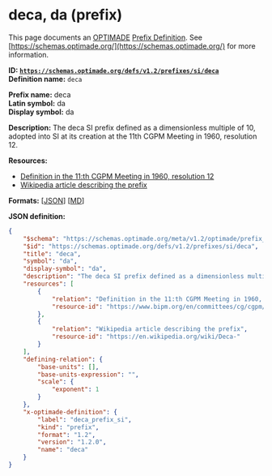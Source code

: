 # deca, da (prefix)

This page documents an [OPTIMADE](https://www.optimade.org/) [Prefix Definition](https://schemas.optimade.org/#definitions). See [https://schemas.optimade.org/](https://schemas.optimade.org/) for more information.

**ID: [`https://schemas.optimade.org/defs/v1.2/prefixes/si/deca`](https://schemas.optimade.org/defs/v1.2/prefixes/si/deca.md)**  
**Definition name:** `deca`

**Prefix name:** deca  
**Latin symbol:** da  
**Display symbol:** da  
  
**Description:** The deca SI prefix defined as a dimensionless multiple of 10, adopted into SI at its creation at the 11th CGPM Meeting in 1960, resolution 12.



**Resources:**

- [Definition in the 11:th CGPM Meeting in 1960, resolution 12](https://www.bipm.org/en/committees/cg/cgpm/11-1960/resolution-12)
- [Wikipedia article describing the prefix](https://en.wikipedia.org/wiki/Deca-)


**Formats:** [[JSON](deca.json)] [[MD](deca.md)]

**JSON definition:**

``` json
{
    "$schema": "https://schemas.optimade.org/meta/v1.2/optimade/prefix_definition.md",
    "$id": "https://schemas.optimade.org/defs/v1.2/prefixes/si/deca",
    "title": "deca",
    "symbol": "da",
    "display-symbol": "da",
    "description": "The deca SI prefix defined as a dimensionless multiple of 10, adopted into SI at its creation at the 11th CGPM Meeting in 1960, resolution 12.",
    "resources": [
        {
            "relation": "Definition in the 11:th CGPM Meeting in 1960, resolution 12",
            "resource-id": "https://www.bipm.org/en/committees/cg/cgpm/11-1960/resolution-12"
        },
        {
            "relation": "Wikipedia article describing the prefix",
            "resource-id": "https://en.wikipedia.org/wiki/Deca-"
        }
    ],
    "defining-relation": {
        "base-units": [],
        "base-units-expression": "",
        "scale": {
            "exponent": 1
        }
    },
    "x-optimade-definition": {
        "label": "deca_prefix_si",
        "kind": "prefix",
        "format": "1.2",
        "version": "1.2.0",
        "name": "deca"
    }
}
```